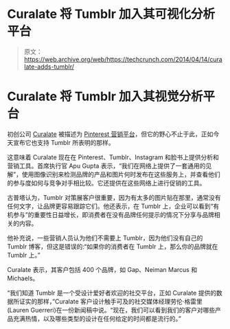 # Curalate 将 Tumblr 加入其可视化分析平台 

> 原文：<https://web.archive.org/web/https://techcrunch.com/2014/04/14/curalate-adds-tumblr/>

# Curalate 将 Tumblr 加入其视觉分析平台

初创公司 [Curalate](https://web.archive.org/web/20221207203940/http://www.curalate.com/) 被描述为 [Pinterest 营销平台](m-curalate-lands-750k-seed-from-nea-first-round-mentortech/)，但它的野心不止于此，正如今天宣布它也支持 Tumblr 所表明的那样。

这意味着 Curalate 现在在 Pinterest、Tumblr、Instagram 和脸书上提供分析和营销工具。首席执行官 Apu Gupta 表示，“我们在网络上提供了一套通用的见解”，使用图像识别来检测品牌的产品和图片何时发布在这些服务上，并查看他们的参与度如何与竞争对手相比较。它还提供在这些网络上进行促销的工具。

古普塔认为，Tumblr 对策展客户很重要，因为有太多的图片贴在那里，通常没有任何文字，让品牌更容易跟踪它们。他还表示，在 Tumblr 上，企业可以看到“有机参与”的重要性日益增长，即消费者在没有品牌任何提示的情况下分享与品牌相关的内容。

他补充说，一些营销人员认为他们不需要上 Tumblr，因为他们没有自己的 Tumblr 博客，但这是错误的:“如果你的消费者在 Tumblr 上，那么你的品牌就在 Tumblr 上。”

Curalate 表示，其客户包括 400 个品牌，如 Gap、Neiman Marcus 和 Michaels。

“我们知道 Tumblr 是一个受设计爱好者欢迎的社交平台，正如 Curalate 提供的数据所证实的那样，”Curalate 客户设计触手可及的社交媒体经理劳伦·格雷里(Lauren Guerreri)在一份新闻稿中说。“现在，我们可以看到我们的客户对哪些产品充满热情，以及哪些类型的设计在任何给定的时间都是流行的。”